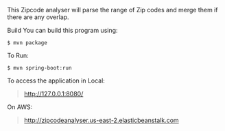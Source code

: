 
This Zipcode analyser will parse the range of Zip codes and merge them if there are any overlap.

Build You can build this program using:

    $ mvn package

To Run:

    $ mvn spring-boot:run

To access the application in Local:

> http://127.0.0.1:8080/

On AWS: 
> http://zipcodeanalyser.us-east-2.elasticbeanstalk.com

